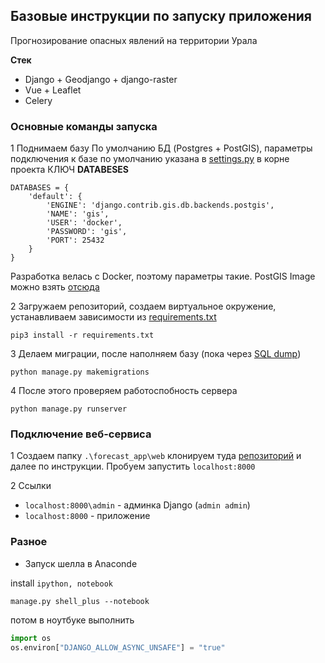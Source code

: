 ## Базовые инструкции по запуску приложения 
Прогнозирование опасных явлений на территории Урала

**Стек**

* Django + Geodjango + django-raster
* Vue + Leaflet
* Celery 

### Основные команды запуска

1 Поднимаем базу
По умолчанию БД (Postgres + PostGIS), параметры подключения к базе 
по умолчанию  указана в [settings.py](./settings.py) в корне проекта 
КЛЮЧ **DATABESES**
```.env
DATABASES = {
    'default': {
        'ENGINE': 'django.contrib.gis.db.backends.postgis',
        'NAME': 'gis',
        'USER': 'docker',
        'PASSWORD': 'gis',
        'PORT': 25432
    }
}
```

Разработка велась c Docker, поэтому параметры такие. PostGIS Image можно взять [отсюда](https://hub.docker.com/r/kartoza/postgis/)

2 Загружаем репозиторий, создаем виртуальное окружение, устанавливаем зависимости из [requirements.txt](./requirements.txt)
```
pip3 install -r requirements.txt
```

3 Делаем миграции, после наполняем базу (пока через [SQL dump](https://drive.google.com/file/d/1zBTXPiScYeq4Q1uIE6uJ0jsA426bhtF3/view?usp=sharing))
```
python manage.py makemigrations
```

4 После этого проверяем работоспобность сервера
```
python manage.py runserver
```

### Подключение веб-сервиса

1 Создаем папку `.\forecast_app\web` клонируем туда [репозиторий](https://github.com/andrewGIS/forecast-web-app) и далее по инструкции. Пробуем запустить `localhost:8000`

2 Ссылки 
* `localhost:8000\admin` - админка Django (`admin admin`)
* `localhost:8000` - приложение

### Разное
* Запуск шелла в Anaconde

install `ipython, notebook`
```shell
manage.py shell_plus --notebook
```

потом в ноутбуке выполнить 
```python
import os
os.environ["DJANGO_ALLOW_ASYNC_UNSAFE"] = "true"
```